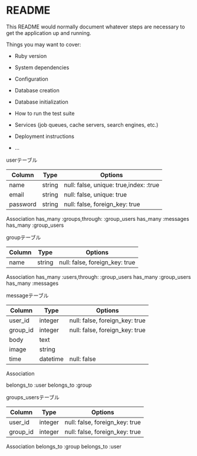 # README

This README would normally document whatever steps are necessary to get the
application up and running.

Things you may want to cover:

* Ruby version

* System dependencies

* Configuration

* Database creation

* Database initialization

* How to run the test suite

* Services (job queues, cache servers, search engines, etc.)

* Deployment instructions

* ...

userテーブル


|Column|Type|Options|
|------|----|-------|
|name|string|null: false, unique: true,index: :true|
|email|string|null: false, unique: true|
|password|string|null: false, foreign_key: true|

Association
has_many :groups,through: :group_users
has_many :messages
has_many :group_users


groupテーブル

|Column|Type|Options|
|------|----|-------|
|name|string|null: false, foreign_key: true|

Association
has_many :users,through: :group_users
has_many :group_users
has_many :messages



messageテーブル

|Column|Type|Options|
|------|----|-------|
|user_id|integer|null: false, foreign_key: true|
|group_id|integer|null: false, foreign_key: true|
|body  | text|      |
|image|string|       |
|time|datetime|null: false|

Association

belongs_to :user
belongs_to :group



groups_usersテーブル

|Column|Type|Options|
|------|----|-------|
|user_id|integer|null: false, foreign_key: true|
|group_id|integer|null: false, foreign_key: true|

Association
  belongs_to :group
  belongs_to :user


